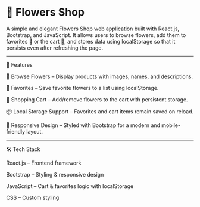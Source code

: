 # 🌸 Flowers Shop

A simple and elegant Flowers Shop web application built with React.js, Bootstrap, and JavaScript.
It allows users to browse flowers, add them to favorites 💖 or the cart 🛒, and stores data using localStorage so that it persists even after refreshing the page.


---

🚀 Features

🌼 Browse Flowers – Display products with images, names, and descriptions.

💖 Favorites – Save favorite flowers to a list using localStorage.

🛒 Shopping Cart – Add/remove flowers to the cart with persistent storage.

📦 Local Storage Support – Favorites and cart items remain saved on reload.

🎨 Responsive Design – Styled with Bootstrap for a modern and mobile-friendly layout.



---

🛠️ Tech Stack

React.js – Frontend framework

Bootstrap – Styling & responsive design

JavaScript – Cart & favorites logic with localStorage

CSS – Custom styling
